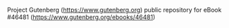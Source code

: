 Project Gutenberg (https://www.gutenberg.org) public repository for eBook #46481 (https://www.gutenberg.org/ebooks/46481)
